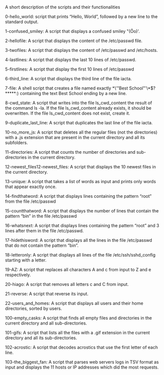 A short description of the scripts and their functionalities

0-hello_world:  script that prints “Hello, World”, followed by a new line to the standard output.

1-confused_smiley: A script that displays a confused smiley "(Ôo)'.

2-hellofile: A script that displays the content of the /etc/passwd file.

3-twofiles: A script that displays the content of /etc/passwd and /etc/hosts.

4-lastlines: A script that displays the last 10 lines of /etc/passwd.

5-firstlines: A script that display the first 10 lines of /etc/passwd

6-third_line: A script that displays the third line of the file iacta.

7-file: A shell script that creates a file named exactly \*\\'"Best School"\'\\*$\?\*\*\*\*\*:) containing the text Best School ending by a new line.

8-cwd_state: A script that writes into the file ls_cwd_content the result of the command ls -la. If the file ls_cwd_content already exists, it should be overwritten. If the file ls_cwd_content does not exist, create it.

9-duplicate_last_line: A script that duplicates the last line of the file iacta.

10-no_more_js: A script that deletes all the regular files (not the directories) with a .js extension that are present in the current directory and all its subfolders.

11-directories: A script that counts the number of directories and sub-directories in the current directory.

12-newest_files12-newest_files: A script that displays the 10 newest files in the current directory.

13-unique: A script that takes a list of words as input and prints only words that appear exactly once.

14-findthatword: A script that displays lines containing the pattern “root” from the file /etc/passwd

15-countthatword: A script that displays the number of lines that contain the pattern “bin” in the file /etc/passwd

16-whatsnext: A script that displays lines containing the pattern “root” and 3 lines after them in the file /etc/passwd.

17-hidethisword: A script that displays all the lines in the file /etc/passwd that do not contain the pattern “bin”.

18-letteronly: A script that displays all lines of the file /etc/ssh/sshd_config starting with a letter.

19-AZ: A script that replaces all characters A and c from input to Z and e respectively.

20-hiago: A script that removes all letters c and C from input.

21-reverse: A script that reverse its input.

22-users_and_homes: A script that displays all users and their home directories, sorted by users.

100-empty_casks: A script that finds all empty files and directories in the current directory and all sub-directories.

101-gifs: A script that lists all the files with a .gif extension in the current directory and all its sub-directories.

102-acrostic: A script that decodes acrostics that use the first letter of each line.

103-the_biggest_fan: A script that parses web servers logs in TSV format as input and displays the 11 hosts or IP addresses which did the most requests.
